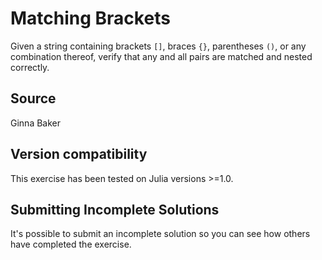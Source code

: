 # Matching Brackets

Given a string containing brackets `[]`, braces `{}`, parentheses `()`,
or any combination thereof, verify that any and all pairs are matched
and nested correctly.

## Source

Ginna Baker

## Version compatibility
This exercise has been tested on Julia versions >=1.0.

## Submitting Incomplete Solutions
It's possible to submit an incomplete solution so you can see how others have completed the exercise.
